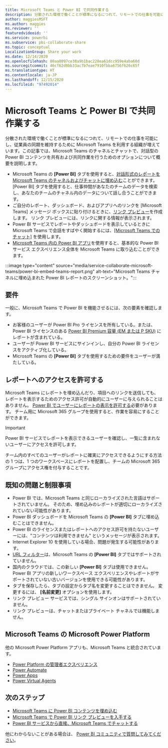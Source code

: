 ```yaml
---
title: Microsoft Teams と Power BI で共同作業する
description: 分散された環境で働くことが標準になるにつれて、リモートでの仕事を可能にし、従業員の同期を維持するために Microsoft Teams を利用する組織が増えています。
author: maggiesMSFT
ms.author: maggies
ms.reviewer: ''
featuredvideoid: ''
ms.service: powerbi
ms.subservice: pbi-collaborate-share
ms.topic: conceptual
LocalizationGroup: Share your work
ms.date: 12/14/2020
ms.openlocfilehash: 80aa8097ce38a9b1bac228ea61dcc959e4aba60d
ms.sourcegitcommit: 46cf62d9bb33ac7b7eae7910fbba6756f626c65f
ms.translationtype: HT
ms.contentlocale: ja-JP
ms.lasthandoff: 12/15/2020
ms.locfileid: "97492014"
---
```

# <a name="collaborate-in-microsoft-teams-with-power-bi"></a>Microsoft Teams と Power BI で共同作業する

分散された環境で働くことが標準になるにつれて、リモートでの仕事を可能にし、従業員の同期を維持するために Microsoft Teams を利用する組織が増えています。この記事では、Microsoft Teams のチャネルとチャットで、対話型の Power BI コンテンツを共有および共同作業を行うためのオプションについて概要を説明します。 

- Microsoft Teams の **[Power BI]** タブを使用すると、[対話形式のレポートを Microsoft Teams のチャネルおよびチャットに埋め込む](service-embed-report-microsoft-teams.md)ことができます。 [Power BI] タブを使用すると、仕事仲間があなたのチームのデータを検索し、あなたのチームのチャネル内のデータについて話し合うことができます。 
- ご自分のレポート、ダッシュボード、およびアプリへのリンクを [Microsoft Teams] メッセージ ボックスに貼り付けるときに、[リンク プレビュー](service-teams-link-preview.md)を作成します。 リンク プレビューには、リンクに関する情報が表示されます。 
- Power BI サービスでレポートやダッシュボードを表示しているときに Microsoft Teams で会話をすばやく開始するには、[[Microsoft Teams でのチャット]](service-share-report-teams.md) を使用します。
- [Microsoft Teams 内の Power BI アプリ](service-microsoft-teams-app.md)を使用すると、基本的な Power BI サービス エクスペリエンス全体を Microsoft Teams に取り込むことができます。
 
:::image type="content" source="media/service-collaborate-microsoft-teams/power-bi-embed-teams-report.png" alt-text="Microsoft Teams チャネルに埋め込まれた Power BI レポートのスクリーンショット。":::

## <a name="requirements"></a>要件

一般に、Microsoft Teams で Power BI を機能させるには、次の要素を確認します。

- お客様のユーザーが Power BI Pro ライセンスを所有している。または、Power BI ライセンスのある [Power BI Premium 容量 (EM または P SKU)](../admin/service-premium-what-is.md) にレポートが含まれている。
- ユーザーが Power BI サービスにサインインし、自分の Power BI ライセンスをアクティブ化している。
- Microsoft Teams の **[Power BI]** タブを使用するための要件をユーザーが満たしている。

## <a name="grant-access-to-reports"></a>レポートへのアクセスを許可する

Microsoft Teams にレポートを埋め込んだり、項目へのリンクを送信しても、レポートを表示するためのアクセス許可が自動的にユーザーに与えられることはありません。 [Power BI でユーザーにレポートの表示を許可する](service-share-dashboards.md)必要があります。 チーム用に Microsoft 365 グループを使用すると、作業を容易にすることができます。

> [!IMPORTANT]
> Power BI サービスでレポートを表示できるユーザーを確認し、一覧に含まれないユーザーにアクセスを許可します。

チーム内のすべてのユーザーがレポートに確実にアクセスできるようにする方法の 1 つは、1 つのワークスペースにレポートを配置し、チームの Microsoft 365 グループにアクセス権を付与することです。

## <a name="known-issues-and-limitations"></a>既知の問題と制限事項

- Power BI では、Microsoft Teams と同じローカライズされた言語はサポートされていません。 そのため、埋め込みのレポートが適切にローカライズされていない可能性があります。
- Power BI ダッシュボードを Microsoft Teams の **[Power BI]** タブに埋め込むことはできません。
- Power BI のライセンスまたはレポートへのアクセス許可を持たないユーザーには、"コンテンツは利用できません" というメッセージが表示されます。
- Internet Explorer 10 を使用している場合、問題が発生する可能性があります。 <!--You can look at the [browsers support for Power BI](../fundamentals/power-bi-browsers.md) and for [Microsoft 365](https://products.office.com/office-system-requirements#Browsers-section). -->
- [URL フィルター](service-url-filters.md)は、Microsoft Teams の **[Power BI]** タブではサポートされていません。
- 国内のクラウドでは、この新しい **[Power BI]** タブは使用できません。 Power BI アプリの新しいワークスペース エクスペリエンスやレポートがサポートされていない古いバージョンを使用できる可能性があります。
- タブを保存したら、タブの設定からタブ名を変更することはできません。 変更するには、 **[名前変更]** オプションを使用します。
- リンク プレビュー サービスでは、シングル サインオンはサポートされていません。
- リンク プレビューは、チャットまたはプライベート チャネルでは機能しません。

## <a name="microsoft-power-platform-in-microsoft-teams"></a>Microsoft Teams の Microsoft Power Platform

他の Microsoft Power Platform アプリも、Microsoft Teams と統合されています。

- [Power Platform の管理者エクスペリエンス](/power-platform/admin/about-teams-environment)
- [Power Automate](/power-automate/teams/overview)
- [Power Apps](/powerapps/teams/overview)
- [Power Virtual Agents](/power-virtual-agents/)

## <a name="next-steps"></a>次のステップ

- [Microsoft Teams に Power BI コンテンツを埋め込む](service-embed-report-microsoft-teams.md)
- [Microsoft Teams で Power BI リンク プレビューを入手する](service-teams-link-preview.md)
- [Power BI サービスから直接、Microsoft Teams でチャットする](service-share-report-teams.md)

他にわからないことがある場合は、 [Power BI コミュニティで質問してみてください](https://community.powerbi.com/)。
